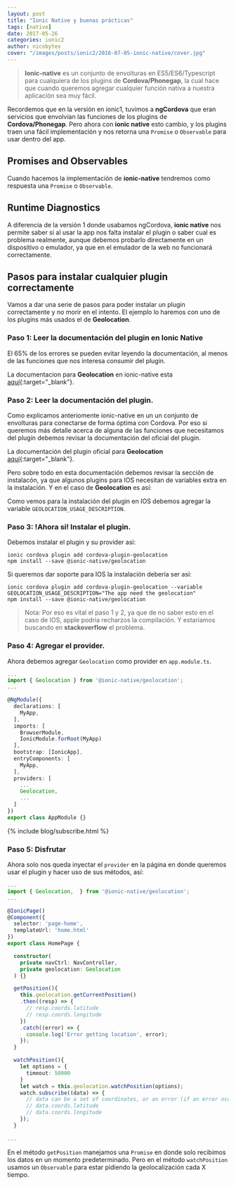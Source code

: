 ```yaml
---
layout: post
title: "Ionic Native y buenas prácticas"
tags: [native]  
date: 2017-05-26
categories: ionic2
author: nicobytes
cover: "/images/posts/ionic2/2016-07-05-ionic-native/cover.jpg"
---
```


> **Ionic-native** es un conjunto de envolturas en ES5/ES6/Typescript para cualquiera de los plugins de **Cordova/Phonegap**, la cual hace que cuando queremos agregar cualquier función nativa a nuestra aplicación sea muy fácil.

<amp-img width="1318" height="764" layout="responsive" src="/images/posts/ionic2/2016-07-05-ionic-native/cover.jpg"></amp-img>

Recordemos que en la versión en ionic1, tuvimos a **ngCordova** que eran servicios que envolvían las funciones de los plugins de **Cordova/Phonegap**. Pero ahora con **ionic native** esto cambio, y los plugins traen una fácil implementación y nos retorna una `Promise` o `Observable` para usar dentro del app.

## Promises and Observables

Cuando hacemos la implementación de **ionic-native** tendremos como respuesta una `Promise` o `Observable`.

## Runtime Diagnostics

A diferencia de la versión 1 donde usabamos ngCordova, **ionic native** nos permite saber si al usar la app nos falta instalar el plugin o saber cual es problema realmente, aunque debemos probarlo directamente en un dispositivo o emulador, ya que en el emulador de la web no funcionará correctamente.

## Pasos para instalar cualquier plugin correctamente

Vamos a dar una serie de pasos para poder instalar un plugin correctamente y no morir en el intento. El ejemplo lo haremos con uno de los plugins más usados el de **Geolocation**.

### Paso 1: Leer la documentación del plugin en Ionic Native

El 65% de los errores se pueden evitar leyendo la documentación, al menos de las funciones que nos interesa consumir del plugin.

La documentacion para **Geolocation** en ionic-native esta [aquí](https://ionicframework.com/docs/native/geolocation/){:target="_blank"}.


### Paso 2: Leer la documentación del plugin.

Como explicamos anteriomente ionic-native en un un conjunto de envolturas para conectarse de forma óptima con Cordova. Por eso si queremos más detalle acerca de alguna de las funciones que necesitamos del plugin debemos revisar la documentación del oficial del plugin.

La documentación del plugin oficial para **Geolocation** [aquí](https://github.com/apache/cordova-plugin-geolocation){:target="_blank"}.

Pero sobre todo en esta documentación debemos revisar la sección de instalacón, ya que algunos plugins para IOS necesitan de variables extra en la instalación. Y en el caso de **Geolocation** es así:

<amp-img width="923" height="283" layout="responsive" src="/images/posts/ionic2/2016-07-05-ionic-native/screen.png"></amp-img>

Como vemos para la instalación del plugin en IOS debemos agregar la variable `GEOLOCATION_USAGE_DESCRIPTION`.

### Paso 3: !Ahora si! Instalar el plugin.

Debemos instalar el plugin y su provider así:

```
ionic cordova plugin add cordova-plugin-geolocation
npm install --save @ionic-native/geolocation
```

Si queremos dar soporte para IOS la instalación debería ser así:

```
ionic cordova plugin add cordova-plugin-geolocation --variable GEOLOCATION_USAGE_DESCRIPTION="The app need the geolocation"
npm install --save @ionic-native/geolocation
```

> Nota: Por eso es vital el paso 1 y 2, ya que de no saber esto en el caso de IOS, apple podria recharzos la compilación. Y estariamos buscando en **stackoverflow** el problema.

### Paso 4: Agregar el provider.

Ahora debemos agregar `Geolocation` como provider en `app.module.ts`.

```ts
...
import { Geolocation } from '@ionic-native/geolocation';
...

@NgModule({
  declarations: [
    MyApp,
  ],
  imports: [
    BrowserModule,
    IonicModule.forRoot(MyApp)
  ],
  bootstrap: [IonicApp],
  entryComponents: [
    MyApp,
  ],
  providers: [
    ...
    Geolocation,
    ...
  ]
})
export class AppModule {}
```

{% include blog/subscribe.html %}

### Paso 5: Disfrutar

Ahora solo nos queda inyectar el `provider` en la página en donde queremos usar el plugin y hacer uso de sus métodos, así:

```ts
...
import { Geolocation,  } from '@ionic-native/geolocation';
...

@IonicPage()
@Component({
  selector: 'page-home',
  templateUrl: 'home.html'
})
export class HomePage {

  constructor(
    private navCtrl: NavController,
    private geolocation: Geolocation
  ) {}

  getPosition(){
    this.geolocation.getCurrentPosition()
    .then((resp) => {
      // resp.coords.latitude
      // resp.coords.longitude
    })
    .catch((error) => {
      console.log('Error getting location', error);
    });
  }

  watchPosition(){
    let options = {
      timeout: 50000 
    }
    let watch = this.geolocation.watchPosition(options);
    watch.subscribe((data) => {
      // data can be a set of coordinates, or an error (if an error occurred).
      // data.coords.latitude
      // data.coords.longitude
    });
  }
  
...
```

En el método `getPosition` manejamos una `Promise` en donde solo recibimos los datos en un momento predeterminado. Pero en el método `watchPosition` usamos un `Observable` para estar pidiendo la geolocalización cada X tiempo.